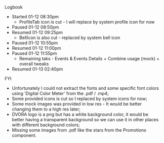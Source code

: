 Logbook

- Started 01-12 08:30pm
    - ProfileTab icon is cut - I will replace by system profile icon for now
- Paused 01-12 08:50pm
- Resumed 01-12 09:25pm
    - BellIcon is also cut - replaced by system bell icon
- Paused 01-12 10:55pm
- Resumed 01-12 11:00pm
- Paused 01-12 11:55pm
    - Remaining taks - Events & Events Details + Combine usage (mock) + overall tweaks
- Resumed 01-13 02:40pm


FYI

- Unfortunately I could not extract the fonts and some specific font colors using 'Digital Color Meter' from the .pdf / .mp4;
- Some provided icons is cut so I replaced by system icons for now;
- Some mock images was provided in low res - It would be better changing them to a high res later;
- DVORA logo is a png but has a white background color, it would be better having a transparent background so we can use it in other places with different background colors;
- Missing some images from .pdf like the stars from the Promotions component.
